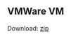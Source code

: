 ## VMWare VM
Download: [zip](http://web.archive.org/web/20150304183754/https://az412801.vo.msecnd.net/vhd/VMBuild_20141027/VirtualBox/IE6/Mac/IE6.XP.For.Mac.VirtualBox.zip)
